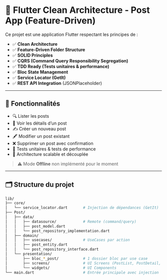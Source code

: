 # 📝 Flutter Clean Architecture - Post App (Feature-Driven)

Ce projet est une application Flutter respectant les principes de :

- ✅ **Clean Architecture**
- ✅ **Feature-Driven Folder Structure**
- ✅ **SOLID Principles**
- ✅ **CQRS (Command Query Responsibility Segregation)**
- ✅ **TDD Ready (Tests unitaires & performance)**
- ✅ **Bloc State Management**
- ✅ **Service Locator (GetIt)**
- ✅ **REST API Integration** (JSONPlaceholder)

---

## 🚀 Fonctionnalités

- 🔍 Lister les posts
- 📄 Voir les détails d’un post
- ✍️ Créer un nouveau post
- 🖋️ Modifier un post existant
- ❌ Supprimer un post avec confirmation
- 🧪 Tests unitaires & tests de performance
- 🔌 Architecture scalable et découplée

> ⚠️ Mode **Offline** non implémenté pour le moment

---

## 🗂️ Structure du projet

```bash
lib/
├── core/
│   └── service_locator.dart       # Injection de dépendances (GetIt)
├── Post/
│   ├── data/
│   │   ├── datasource/            # Remote (command/query)
│   │   ├── post_model.dart
│   │   └── post_repository_implementation.dart
│   ├── domain/
│   │   ├── usecases/              # UseCases par action
│   │   ├── post_entity.dart
│   │   └── post_repository_interface.dart
│   └── presentation/
│       ├── bloc_*_post/           # 1 dossier bloc par use case
│       ├── screens/               # UI Screens (PostList, PostDetail, PostForm)
│       └── widgets/               # UI Components
└── main.dart                      # Entrée principale avec injection
